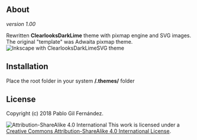 About
-------
_version 1.00_

Rewritten __ClearlooksDarkLime__ theme with pixmap engine and SVG images. The original "template" was Adwaita pixmap theme.
![Inkscape with ClearlooksDarkLimeSVG theme](/../media/img/inkscape.png?raw=true "Inkscape with ClearlooksDarkLimeSVG theme")

Installation
------
Place the root folder in your system __/.themes/__ folder

License
------
Copyright (c) 2018 Pablo Gil Fernández.

![Attribution-ShareAlike 4.0 International](http://i.creativecommons.org/l/by-sa/3.0/88x31.png)
This work is licensed under a [Creative Commons Attribution-ShareAlike 4.0 International License](http://creativecommons.org/licenses/by-sa/4.0/).
